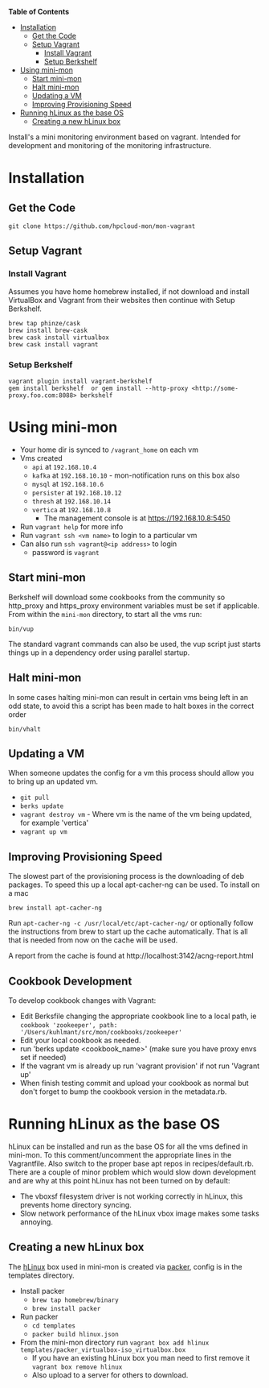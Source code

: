 <!-- START doctoc generated TOC please keep comment here to allow auto update -->
<!-- DON'T EDIT THIS SECTION, INSTEAD RE-RUN doctoc TO UPDATE -->
**Table of Contents**

- [Installation](#installation)
  - [Get the Code](#get-the-code)
  - [Setup Vagrant](#setup-vagrant)
    - [Install Vagrant](#install-vagrant)
    - [Setup Berkshelf](#setup-berkshelf)
- [Using mini-mon](#using-mini-mon)
  - [Start mini-mon](#start-mini-mon)
  - [Halt mini-mon](#halt-mini-mon)
  - [Updating a VM](#updating-a-vm)
  - [Improving Provisioning Speed](#improving-provisioning-speed)
- [Running hLinux as the base OS](#running-hlinux-as-the-base-os)
  - [Creating a new hLinux box](#creating-a-new-hlinux-box)

<!-- END doctoc generated TOC please keep comment here to allow auto update -->

Install's a mini monitoring environment based on vagrant. Intended for development and monitoring of the monitoring infrastructure.

# Installation

## Get the Code

```
git clone https://github.com/hpcloud-mon/mon-vagrant
```

## Setup Vagrant

### Install Vagrant
Assumes you have home homebrew installed, if not download and install VirtualBox and Vagrant from their websites then continue  with Setup Berkshelf.

```
brew tap phinze/cask
brew install brew-cask
brew cask install virtualbox 
brew cask install vagrant
```

### Setup Berkshelf
```
vagrant plugin install vagrant-berkshelf
gem install berkshelf  or gem install --http-proxy <http://some-proxy.foo.com:8088> berkshelf
```

# Using mini-mon

- Your home dir is synced to `/vagrant_home` on each vm
- Vms created
  - `api` at `192.168.10.4`
  - `kafka` at `192.168.10.10` - mon-notification runs on this box also
  - `mysql` at `192.168.10.6`
  - `persister` at `192.168.10.12`
  - `thresh` at `192.168.10.14`
  - `vertica` at `192.168.10.8`
    - The management console is at https://192.168.10.8:5450
- Run `vagrant help` for more info
- Run `vagrant ssh <vm name>` to login to a particular vm
- Can also run `ssh vagrant@<ip address>` to login 
  - password is `vagrant`
  
## Start mini-mon
Berkshelf will download some cookbooks from the community so http_proxy and https_proxy environment variables must be set if applicable.
From within the `mini-mon` directory, to start all the vms run:
```
bin/vup
```
The standard vagrant commands can also be used, the vup script just starts things up in a dependency order using parallel startup.

## Halt mini-mon
In some cases halting mini-mon can result in certain vms being left in an odd state, to avoid this a script has been made to halt boxes in the 
correct order
```
bin/vhalt
```

## Updating a VM
When someone updates the config for a vm this process should allow you to bring up an updated vm.
- `git pull`
- `berks update`
- `vagrant destroy vm` - Where vm is the name of the vm being updated, for example 'vertica'
- `vagrant up vm`

## Improving Provisioning Speed
The slowest part of the provisioning process is the downloading of deb packages. To speed this up a local apt-cacher-ng can be used.
To install on a mac
```
brew install apt-cacher-ng
```
Run `apt-cacher-ng -c /usr/local/etc/apt-cacher-ng/` or optionally follow the instructions from brew to start up the cache automatically.
That is all that is needed from now on the cache will be used.

A report from the cache is found at http://localhost:3142/acng-report.html

## Cookbook Development

To develop cookbook changes with Vagrant:
- Edit Berksfile changing the appropriate cookbook line to a local path, ie `cookbook 'zookeeper', path: '/Users/kuhlmant/src/mon/cookbooks/zookeeper'`
- Edit your local cookbook as needed.
- run 'berks update <cookbook_name>' (make sure you have proxy envs set if needed)
- If the vagrant vm is already up run 'vagrant provision' if not run 'Vagrant up'
- When finish testing commit and upload your cookbook as normal but don't forget to bump the cookbook version in the metadata.rb.

# Running hLinux as the base OS
hLinux can be installed and run as the base OS for all the vms defined in mini-mon. To this comment/uncomment the appropriate lines in the Vagrantfile.
Also switch to the proper base apt repos in recipes/default.rb. There are a couple of minor problem which would slow down development and are why at
this point hLinux has not been turned on by default:
- The vboxsf filesystem driver is not working correctly in hLinux, this prevents home directory syncing.
- Slow network performance of the hLinux vbox image makes some tasks annoying.

## Creating a new hLinux box
The [hLinux](http://hlinux-home.usa.hp.com/wiki/index.php/Main_Page) box used in mini-mon is created via [packer](http://www.packer.io/), config is in
the templates directory.

- Install packer
  - `brew tap homebrew/binary`
  - `brew install packer`
- Run packer
  - `cd templates`
  - `packer build hlinux.json`
- From the mini-mon directory run `vagrant box add hlinux templates/packer_virtualbox-iso_virtualbox.box`
  - If you have an existing hLinux box you man need to first remove it `vagrant box remove hlinux`
  - Also upload to a server for others to download.
